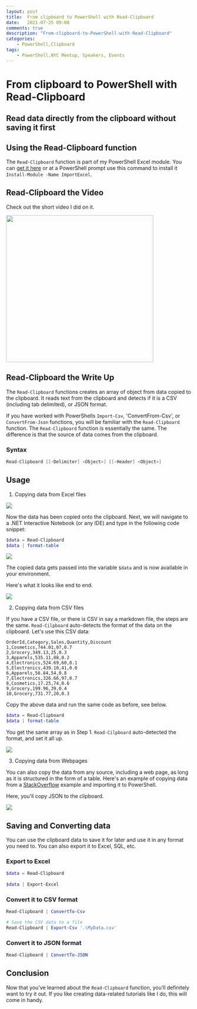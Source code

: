 ```yaml
---
layout: post
title:  From clipboard to PowerShell with Read-Clipboard
date:   2021-07-25 09:00
comments: true
description: "From-clipboard-to-PowerShell-with-Read-Clipboard"
categories:
    - PowerShell,Clipboard
tags:
    - PowerShell,NYC Meetup, Speakers, Events
---
```


# From clipboard to PowerShell with Read-Clipboard
## Read data directly from the clipboard without saving it first

## Using the Read-Clipboard function

The `Read-Clipboard` function is part of my PowerShell Excel module. You can [get it here](https://www.powershellgallery.com/packages/ImportExcel/7.2.1) or at a PowerShell prompt use this command to install it `Install-Module -Name ImportExcel`.

## Read-Clipboard the Video

Check out the short video I did on it.

<a href="https://youtu.be/dv2GOH5sbpA"><img src="https://img.youtube.com/vi/dv2GOH5sbpA/0.jpg" width="400"></a>

## Read-Clipboard the Write Up

The `Read-Clipboard` functions creates an array of object from data copied to the clipboard. It reads text from the clipboard and detects if it is a CSV (including tab delimited), or JSON format.

If you have worked with PowerShells `Import-Csv`, 'ConvertFrom-Csv', or `ConvertFrom-Json` functions, you will be familiar with the `Read-Clipboard` function. The `Read-Clipboard` function is essentially the same. The difference is that the source of data comes from the clipboard.

### Syntax
```powershell
Read-Clipboard [[-Delimiter] <Object>] [[-Header] <Object>]
```

## Usage

1. Copying data from Excel files

![](/images/posts/readClipboard/CopyExcelData.gif)

Now the data has been copied onto the clipboard. Next, we will navigate to a .NET Interactive Notebook (or any IDE) and type in the following code snippet:

```powershell
$data = Read-Clipboard 
$data | format-table
```

![](/images/posts/readClipboard/UseInteractiveNotebook.png)

The copied data gets passed into the variable `$data` and is now available in your environment. 

Here's what it looks like end to end.

![](/images/posts/readClipboard/End2EndCopyExcelData.gif)

2. Copying data from CSV files

If you have a CSV file, or there is CSV in say a markdown file, the steps are the same. `Read-Cilpboard` auto-detects the format of the data on the clipboard. Let's use this CSV data:

```
OrderId,Category,Sales,Quantity,Discount
1,Cosmetics,744.01,07,0.7
2,Grocery,349.13,25,0.3
3,Apparels,535.11,88,0.2
4,Electronics,524.69,60,0.1
5,Electronics,439.10,41,0.0
6,Apparels,56.84,54,0.8
7,Electronics,326.66,97,0.7
8,Cosmetics,17.25,74,0.6
9,Grocery,199.96,39,0.4
10,Grocery,731.77,20,0.3
```

Copy the above data and run the same code as before, see below.

```powershell
$data = Read-Clipboard 
$data | format-table
```

You get the same array as in Step 1. `Read-Cilpboard` auto-detected the format, and set it all up.

![](/images/posts/readClipboard/UseInteractiveNotebook.png)

3. Copying data from Webpages

You can also copy the data from any source, including a web page, as long as it is structured in the form of a table. Here's an example of copying data from a [StackOverflow](https://stackoverflow.com/questions/62318682/get-pandas-datframe-values-by-key) example and importing it to PowerShell.

Here, you'll copy JSON to the clipboard.

![](/images/posts/readClipboard/CopyWebPageJson.gif)


## Saving and Converting data

You can use the clipboard data to save it for later and use it in any format you need to. You can also export it to Excel, SQL, etc.

### Export to Excel

```powershell
$data = Read-Clipboard 
 
$data | Export-Excel 
```

### Convert it to CSV format

```powershell
Read-Clipboard | ConvertTo-Csv

# Save the CSV data to a file
Read-Clipboard | Export-Csv '.\MyData.csv'
```

### Convert it to JSON format

```powershell
Read-Clipboard | ConvertTo-JSON
```

## Conclusion

Now that you’ve learned about the `Read-Clipboard` function, you’ll definitely want to try it out. If you like creating data-related tutorials like I do, this will come in handy.